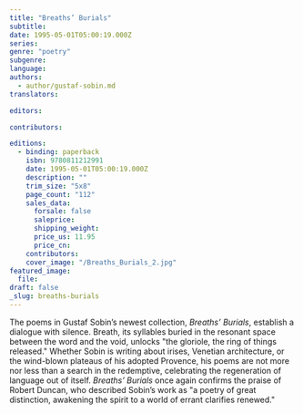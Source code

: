 ```yaml
---
title: "Breaths’ Burials"
subtitle:
date: 1995-05-01T05:00:19.000Z
series:
genre: "poetry"
subgenre:
language:
authors:
  - author/gustaf-sobin.md
translators:

editors:

contributors:

editions:
  - binding: paperback
    isbn: 9780811212991
    date: 1995-05-01T05:00:19.000Z
    description: ""
    trim_size: "5x8"
    page_count: "112"
    sales_data:
      forsale: false
      saleprice:
      shipping_weight:
      price_us: 11.95
      price_cn:
    contributors:
    cover_image: "/Breaths_Burials_2.jpg"
featured_image:
  file:
draft: false
_slug: breaths-burials
---
```


The poems in Gustaf Sobin’s newest collection, _Breaths’ Burials_, establish a dialogue with silence. Breath, its syllables buried in the resonant space between the word and the void, unlocks "the gloriole, the ring of things released." Whether Sobin is writing about irises, Venetian architecture, or the wind-blown plateaus of his adopted Provence, his poems are not more nor less than a search in the redemptive, celebrating the regeneration of language out of itself. _Breaths’ Burials_ once again confirms the praise of Robert Duncan, who described Sobin’s work as "a poetry of great distinction, awakening the spirit to a world of errant clarifies renewed."

